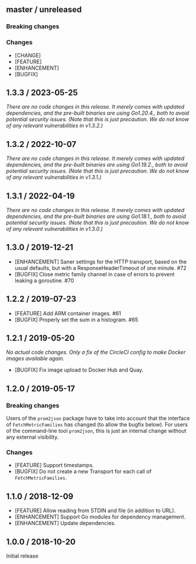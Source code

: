 ## master / unreleased

### **Breaking changes**

### Changes

* [CHANGE]
* [FEATURE]
* [ENHANCEMENT]
* [BUGFIX]

## 1.3.3 / 2023-05-25

_There are no code changes in this release. It merely comes with updated
dependencies, and the pre-built binaries are using Go1.20.4., both to avoid potential security issues. (Note that this is just precaution. We do not know of any relevant vulnerabilities in v1.3.2.)_

## 1.3.2 / 2022-10-07

_There are no code changes in this release. It merely comes with updated
dependencies, and the pre-built binaries are using Go1.19.2., both to avoid potential security issues. (Note that this is just precaution. We do not know of any relevant vulnerabilities in v1.3.1.)_

## 1.3.1 / 2022-04-19

_There are no code changes in this release. It merely comes with updated
dependencies, and the pre-built binaries are using Go1.18.1., both to avoid potential security issues. (Note that this is just precaution. We do not know of any relevant vulnerabilities in v1.3.0.)_

## 1.3.0 / 2019-12-21

* [ENHANCEMENT] Saner settings for the HTTP transport, based on the usual
  defaults, but with a ResponseHeaderTimeout of one minute. #72
* [BUGFIX] Close metric family channel in case of errors to prevent leaking a
  goroutine. #70

## 1.2.2 / 2019-07-23

* [FEATURE] Add ARM container images. #61
* [BUGFIX] Properly set the sum in a histogram. #65

## 1.2.1 / 2019-05-20

_No actual code changes. Only a fix of the CircleCI config to make Docker
images available again._

* [BUGFIX] Fix image upload to Docker Hub and Quay.

## 1.2.0 / 2019-05-17

### **Breaking changes**

Users of the `prom2json` package have to take into account that the interface
of `FetchMetricFamilies` has changed (to allow the bugfix below). For users of
the command-line tool `prom2json`, this is just an internal change without any
external visibility.

### Changes

* [FEATURE] Support timestamps.
* [BUGFIX] Do not create a new Transport for each call of `FetchMetricFamilies`.

## 1.1.0 / 2018-12-09

* [FEATURE] Allow reading from STDIN and file (in addition to URL).
* [ENHANCEMENT] Support Go modules for dependency management.
* [ENHANCEMENT] Update dependencies.

## 1.0.0 / 2018-10-20

Initial release
